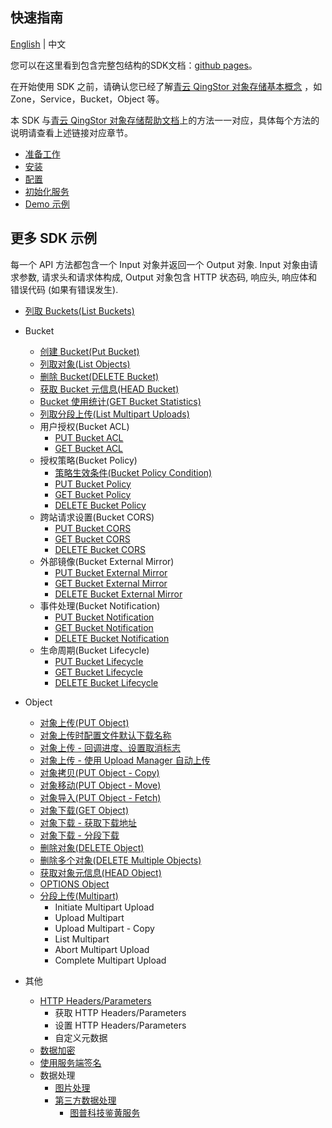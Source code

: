 ## 快速指南

[English](../README.md) | 中文

您可以在这里看到包含完整包结构的SDK文档：[github pages](https://yunify.github.io/qingstor-sdk-java/)。

在开始使用 SDK 之前，请确认您已经了解[青云 QingStor 对象存储基本概念](https://docs.qingcloud.com/qingstor/api/common/overview.html) ，如 Zone，Service，Bucket，Object 等。

本 SDK 与[青云 QingStor 对象存储帮助文档](https://docs.qingcloud.com/qingstor/api/)上的方法一一对应，具体每个方法的说明请查看上述链接对应章节。

- [准备工作](./example/prepare_zh.md)
- [安装](./example/install_zh.md)
- [配置](./example/config_zh.md)
- [初始化服务](./example/service_zh.md)
- [Demo 示例](./example/demo.md)

## 更多 SDK 示例

每一个 API 方法都包含一个 Input 对象并返回一个 Output 对象.
Input 对象由请求参数, 请求头和请求体构成, Output 对象包含 HTTP 状态码, 响应头, 响应体和错误代码 (如果有错误发生).

- [列取 Buckets(List Buckets)](./example/list_buckets_zh.md)
- Bucket
    - [创建 Bucket(Put Bucket)](./example/create_bucket_zh.md)
    - [列取对象(List Objects)](./example/ListObjects_zh.md)
    - [删除 Bucket(DELETE Bucket)](./example/delete_bucket_zh.md)
    - [获取 Bucket 元信息(HEAD Bucket)](./example/head_bucket_zh.md)
    - [Bucket 使用统计(GET Bucket Statistics)](./example/get_bucket_statistics_zh.md)
    - [列取分段上传(List Multipart Uploads)](./example/list_multipart_uploads_zh.md)
    - 用户授权(Bucket ACL)
        - [PUT Bucket ACL](./example/PutACL_zh.md)
        - [GET Bucket ACL](./example/get_bucket_acl_zh.md)
    - 授权策略(Bucket Policy)
        - [策略生效条件(Bucket Policy Condition)](https://docs.qingcloud.com/qingstor/api/bucket/policy/policy_condition.html)
        - [PUT Bucket Policy](./example/put_bucket_policy_zh.md)
        - [GET Bucket Policy](./example/get_bucket_policy_zh.md)
        - [DELETE Bucket Policy](./example/delete_bucket_policy_zh.md)
    - 跨站请求设置(Bucket CORS)
        - [PUT Bucket CORS](./example/put_bucket_cors_zh.md)
        - [GET Bucket CORS](./example/get_bucket_cors_zh.md)
        - [DELETE Bucket CORS](./example/delete_bucket_cors_zh.md)
    - 外部镜像(Bucket External Mirror)
        - [PUT Bucket External Mirror](./example/put_bucket_external_mirror_zh.md)
        - [GET Bucket External Mirror](./example/get_bucket_external_mirror_zh.md)
        - [DELETE Bucket External Mirror](./example/delete_bucket_external_mirror_zh.md)
    - 事件处理(Bucket Notification)
        - [PUT Bucket Notification](./example/put_bucket_notification_zh.md)
        - [GET Bucket Notification](./example/get_bucket_notification_zh.md)
        - [DELETE Bucket Notification](./example/delete_bucket_notification_zh.md)
    - 生命周期(Bucket Lifecycle)
        - [PUT Bucket Lifecycle](./example/put_bucket_lifecycle_zh.md)
        - [GET Bucket Lifecycle](./example/get_bucket_lifecycle_zh.md)
        - [DELETE Bucket Lifecycle](./example/delete_bucket_lifecycle_zh.md)

- Object

    - [对象上传(PUT Object)](./example/upload_zh.md)
    - [对象上传时配置文件默认下载名称](./example/put_object_and_set_default_download_name_zh.md)
    - [对象上传 - 回调进度、设置取消标志](./example/UploadProgressCancellation_zh.md)
    - [对象上传 - 使用 Upload Manager 自动上传](./example/AutoUpload_zh.md)
    - [对象拷贝(PUT Object - Copy)](./example/put_object_copy_zh.md)
    - [对象移动(PUT Object - Move)](./example/MoveObject_zh.md)
    - [对象导入(PUT Object - Fetch)](./example/put_object_fetch_zh.md)
    - [对象下载(GET Object)](./example/download_zh.md)
    - [对象下载 - 获取下载地址](./example/GetObjectUrl_zh.md)
    - [对象下载 - 分段下载](./example/GetDownObjectMulti_zh.md)
    - [删除对象(DELETE Object)](./example/delete_object_zh.md)
    - [删除多个对象(DELETE Multiple Objects)](./example/DeleteMulitpleObjects_zh.md)
    - [获取对象元信息(HEAD Object)](./example/metadata_zh.md)
    - [OPTIONS Object](./example/options_object_zh.md)
    - [分段上传(Multipart)](./example/MultipartUpload_zh.md)
       - Initiate Multipart Upload
       - Upload Multipart
       - Upload Multipart - Copy
       - List Multipart
       - Abort Multipart Upload
       - Complete Multipart Upload
- 其他

    - [HTTP Headers/Parameters](./example/get_set_http_headers_zh.md)
        - 获取 HTTP Headers/Parameters
        - 设置 HTTP Headers/Parameters
        - 自定义元数据
    - [数据加密](./example/Encryption_zh.md)
    - [使用服务端签名](./example/sign_with_server_zh.md)
    - 数据处理
        - [图片处理](./example/image_process_zh.md)
        - [第三方数据处理](https://docs.qingcloud.com/qingstor/data_process/third_party/)
            - [图普科技鉴黄服务](https://docs.qingcloud.com/qingstor/data_process/third_party/tupu_porn.html)

